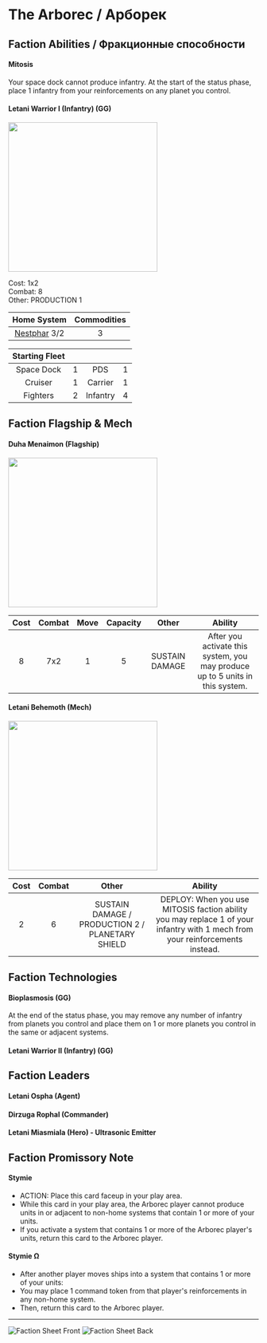 # The Arborec / Арборек

## Faction Abilities / Фракционные способности
#### Mitosis
Your space dock cannot produce infantry. At the start of the status phase, place 1 infantry from your reinforcements on any planet you control.
#### Letani Warrior I (Infantry) (GG)

<img src="https://user-images.githubusercontent.com/88241831/173884457-b2a67ca5-9a55-4665-904c-a5a16269174f.png" width=300>

Cost: 1x2  
Combat: 8  
Other: PRODUCTION 1

| Home System | Commodities |
|:---:|:---:|
| [Nestphar](../planets/nestphar.jpg) 3/2 | 3 |

| Starting Fleet | | | |
|:--:|:--:|:--:|:--:| 
| Space Dock | 1 | PDS | 1 |
| Cruiser | 1 | Carrier | 1 |
| Fighters | 2 | Infantry | 4 |

## Faction Flagship & Mech
#### Duha Menaimon (Flagship)

<img src="https://user-images.githubusercontent.com/88241831/174039375-c96eb301-f328-44a9-bfd0-093058b52552.png" width=300>

| Cost | Combat | Move | Capacity | Other | Ability |
|:---:|:---:|:---:|:---:|:---:|:---:|
| 8 | 7x2 | 1 | 5 | SUSTAIN DAMAGE | After you activate this system, you may produce up to 5 units in this system.
#### Letani Behemoth (Mech)

<img src="https://user-images.githubusercontent.com/88241831/174039508-639ed9d5-9937-400e-9a66-717c92da61cc.png" width=300>

| Cost | Combat | Other | Ability |
|:---:|:---:|:---:|:---:|
| 2 | 6 | SUSTAIN DAMAGE / PRODUCTION 2 / PLANETARY SHIELD | DEPLOY: When you use MITOSIS faction ability you may replace 1 of your infantry with 1 mech from your reinforcements instead. |

## Faction Technologies

#### Bioplasmosis (GG)

At the end of the status phase, you may remove any number of infantry from planets you control and place them on 1 or more planets you control in the same or adjacent systems.

#### Letani Warrior II (Infantry) (GG)

## Faction Leaders

#### Letani Ospha (Agent)

#### Dirzuga Rophal (Commander)

#### Letani Miasmiala (Hero) - Ultrasonic Emitter

## Faction Promissory Note

#### Stymie 

* ACTION: Place this card faceup in your play area.
* While this card in your play area, the Arborec player cannot produce units in or adjacent to non-home systems that contain 1 or more of your units.
* If you activate a system that contains 1 or more of the Arborec player's units, return this card to the Arborec player.

#### Stymie Ω

* After another player moves ships into a system that contains 1 or more of your units:
* You may place 1 command token from that player's reinforcements in any non-home system.
* Then, return this card to the Arborec player.

---
![Faction Sheet Front](https://drive.google.com/uc?export=view&id=1IumWHlKaQJyiwwtXJXipVgDn-4Ec6aFv)
![Faction Sheet Back](https://drive.google.com/uc?export=view&id=1MJKUIvTrhKZPKPTCuVJaC9cD56Et2vGW)
